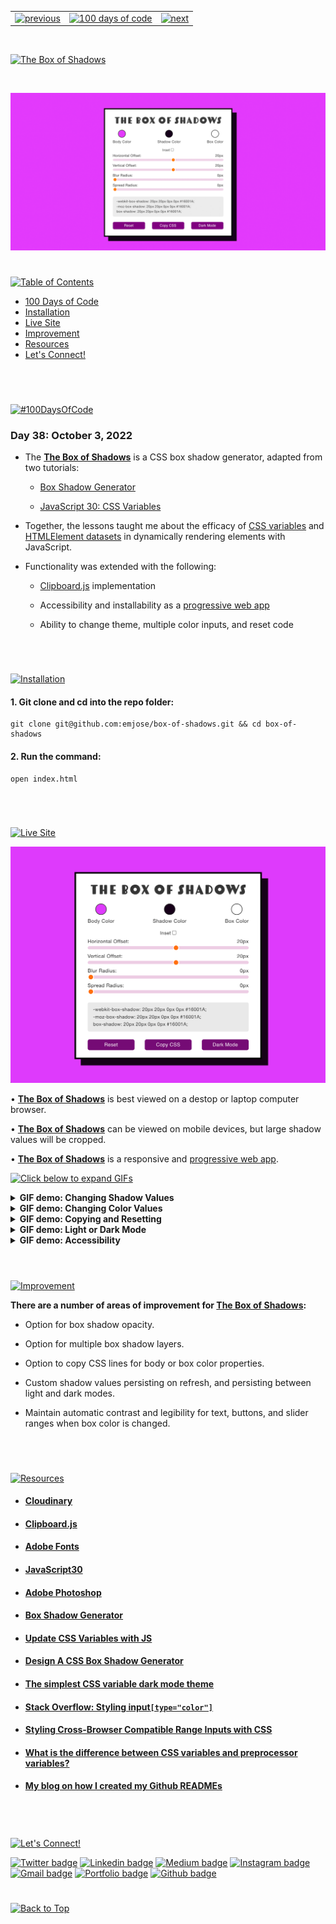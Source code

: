 <p id="header"><p>

<table>
    <tr>
        <td><a href="https://github.com/emjose/eye-onic-reading/#header"><img src="https://res.cloudinary.com/dn1e07eul/image/upload/v1659330996/Readme%20Headers/header-left_ctkix5.png" alt="previous" style="width: 200px;"/></a></td>
        <td><a href="https://github.com/emjose/one-hundred/#header"><img src="https://res.cloudinary.com/dn1e07eul/image/upload/v1659330606/Readme%20Headers/header-center_bkbdbt.png" alt="100 days of code" style="width: 580px;"/></a></td>
        <td><a href="https://github.com/emjose/candy-cocoa/#header"><img src="https://res.cloudinary.com/dn1e07eul/image/upload/v1659330646/Readme%20Headers/header-right_eftaz9.png" alt="next" style="width: 200px;"/></a></td>
    </tr>
</table>

<br>

<p id="project-title"><p>

<a href=#table-of-contents>![The Box of Shadows](https://res.cloudinary.com/dn1e07eul/image/upload/v1664914389/Readme%20Headers/inter-038-box-of-shadows_hxp3xc.png)</a>

<br>

<a href="https://box-of-shadows.vercel.app/">![The Box of Shadows](Assets/preview-038-box-of-shadows.png)</a>

#

<p id="table-of-contents"><p>

<a href=#table-of-contents>![Table of Contents](https://res.cloudinary.com/dn1e07eul/image/upload/v1659241355/Readme%20Headers/inter-toc_euxbbw.png)</a>

- [100 Days of Code](#100days)
- [Installation](#installation)
- [Live Site](#live-site)
- [Improvement](#improvement)
- [Resources](#resources)
- [Let's Connect!](#lets-connect)

<br>

#

<p id="100days"><p>

<a href=#100days>![#100DaysOfCode](https://res.cloudinary.com/dn1e07eul/image/upload/v1659389776/Readme%20Headers/inter-100hash_kjpgmt.png)</a>

### Day 38: October 3, 2022

- The **[The Box of Shadows](https://box-of-shadows.vercel.app/)** is a CSS box shadow generator, adapted from two tutorials:

  - [Box Shadow Generator](https://youtu.be/9WZ4ajDNmrU)

  - [JavaScript 30: CSS Variables](https://youtu.be/0pGnaanQNF8)

- Together, the lessons taught me about the efficacy of [CSS variables](https://css-tricks.com/difference-between-types-of-css-variables/) and [HTMLElement datasets](https://developer.mozilla.org/en-US/docs/Web/API/HTMLElement/dataset) in dynamically rendering elements with JavaScript.

- Functionality was extended with the following:

  - [Clipboard.js](https://clipboardjs.com/) implementation

  - Accessibility and installability as a [progressive web app](https://developer.mozilla.org/en-US/docs/Web/Progressive_web_apps)

  - Ability to change theme, multiple color inputs, and reset code

<br>

#

<p id="installation"><p>

<a href=#installation>![Installation](https://res.cloudinary.com/dn1e07eul/image/upload/v1659389842/Readme%20Headers/inter-installation_j9ixlq.png)</a>

#### 1. Git clone and cd into the repo folder:

```console
git clone git@github.com:emjose/box-of-shadows.git && cd box-of-shadows
```

#### 2. Run the command:

```console
open index.html
```

<br>

#

<p id="live-site"><p>

<a href="https://box-of-shadows.vercel.app/">![Live Site](https://res.cloudinary.com/dn1e07eul/image/upload/v1659389947/Readme%20Headers/inter-live-site_ngkqcf.png)</a>

<a href="https://box-of-shadows.vercel.app/">![Live Site](Assets/038-live-site.png)</a>

• **[The Box of Shadows](https://box-of-shadows.vercel.app/)** is best viewed on a destop or laptop computer browser.

• **[The Box of Shadows](https://box-of-shadows.vercel.app/)** can be viewed on mobile devices, but large shadow values will be cropped.

• **[The Box of Shadows](https://box-of-shadows.vercel.app/)** is a responsive and [progressive web app](https://developer.mozilla.org/en-US/docs/Web/Progressive_web_apps).

<a href=#live-site>![Click below to expand GIFs](https://res.cloudinary.com/dn1e07eul/image/upload/v1660771913/Readme%20Headers/inter-click-below-to-expand-gifs-sub_dremgj.png)</a>

<details>
<summary><b>GIF demo: Changing Shadow Values</b></summary>
<br>

<a href="https://box-of-shadows.vercel.app/">![Live Site](Assets/038-shadows-1.gif)</a>

Users can change values for horizontal and vertical offset, as well as blur and spread radius.

#

</details>

<details>
<summary><b>GIF demo: Changing Color Values</b></summary>
<br>

<a href="https://box-of-shadows.vercel.app/">![Live Site](Assets/038-shadows-2.gif)</a>

Body, shadow, or box color can be changed. The color picker is not visible in the GIF, see image below.

<a href="https://box-of-shadows.vercel.app/">![Live Site](Assets/038-color-picker.png)</a>

#

</details>

<details>
<summary><b>GIF demo: Copying and Resetting</b></summary>
<br>

<a href="https://box-of-shadows.vercel.app/">![Live Site](Assets/038-shadows-3.gif)</a>

• The `box-shadow` CSS code can be copied to the clipboard, with [vendor prefixes](https://developer.mozilla.org/en-US/docs/Glossary/Vendor_Prefix) for common browsers.

• Shadow and color settings can be reset to default values for either light or dark mode.

#

</details>

<details>
<summary><b>GIF demo: Light or Dark Mode</b></summary>
<br>

<a href="https://box-of-shadows.vercel.app/">![Live Site](Assets/038-shadows-4.gif)</a>

Users can switch between light or dark mode, with preference saved to local storage.

#

</details>

<details>
<summary><b>GIF demo: Accessibility</b></summary>
<br>

<a href="https://box-of-shadows.vercel.app/">![Live Site](Assets/038-shadows-5.gif)</a>

• **[The Box of Shadows](https://box-of-shadows.vercel.app/)** is keyboard-navigable.

• For keyboard navigation, the inset checkbox can be checked or unchecked by pressing the `space` key.

</details>

<br>

#

<p id="improvement"><p>

<a href=#improvement>![Improvement](https://res.cloudinary.com/dn1e07eul/image/upload/v1659393807/Readme%20Headers/inter-improvement_f38dsq.png)</a>

**There are a number of areas of improvement for [The Box of Shadows](https://box-of-shadows.vercel.app/):**

- Option for box shadow opacity.

- Option for multiple box shadow layers.

- Option to copy CSS lines for body or box color properties.

- Custom shadow values persisting on refresh, and persisting between light and dark modes.

- Maintain automatic contrast and legibility for text, buttons, and slider ranges when box color is changed.

<br>

#

<p id="resources"><p>

<a href=#resources>![Resources](https://res.cloudinary.com/dn1e07eul/image/upload/v1659314247/Readme%20Headers/inter-resources_ncevbw.png)</a>

- #### [Cloudinary](https://cloudinary.com/)

- #### [Clipboard.js](https://clipboardjs.com/)

- #### [Adobe Fonts](https://fonts.adobe.com/)

- #### [JavaScript30](https://javascript30.com/)

- #### [Adobe Photoshop](https://www.adobe.com/creativecloud/buy/students.html)

- #### [Box Shadow Generator](https://youtu.be/9WZ4ajDNmrU)

- #### [Update CSS Variables with JS](https://www.youtube.com/watch?v=AHLNzv13c2I)

- #### [Design A CSS Box Shadow Generator](https://youtu.be/xuMiyI-hPV4)

- #### [The simplest CSS variable dark mode theme](https://lukelowrey.com/css-variable-theme-switcher/)

- #### [Stack Overflow: Styling input`[type="color"]`](https://stackoverflow.com/questions/11167281/webkit-css-to-control-the-box-around-the-color-in-an-inputtype-color)

- #### [Styling Cross-Browser Compatible Range Inputs with CSS](https://css-tricks.com/styling-cross-browser-compatible-range-inputs-css/)

- #### [What is the difference between CSS variables and preprocessor variables?](https://css-tricks.com/difference-between-types-of-css-variables/)

- #### [My blog on how I created my Github READMEs](https://emmanueljose.medium.com/readme-a-makeover-story-b9c7be37a6de?sk=7ae6623d365409d875753e4604e42ffd)

<br>

#

<p id="lets-connect">

<a href=#lets-connect>![Let's Connect!](https://res.cloudinary.com/dn1e07eul/image/upload/v1659314257/Readme%20Headers/inter-lets-connect_bv3kcd.png)</a>

<p><a href="https://twitter.com/Emmanuel_Labor"><img src="https://img.shields.io/badge/twitter-%231DA1F2.svg?&style=for-the-badge&logo=twitter&logoColor=white" height=30 width=90 alt="Twitter badge"></a> <a href="https://www.linkedin.com/in/emmanuelpjose/"><img src="https://img.shields.io/badge/linkedin-%230064e7.svg?&style=for-the-badge&logo=linkedin&logoColor=white" height=30 width=90 alt="Linkedin badge"></a> <a href="https://emmanueljose.medium.com/"><img src="https://img.shields.io/badge/medium-%238700f5.svg?&style=for-the-badge&logo=medium&logoColor=white" height=30 width=90 alt="Medium badge"></a> <a href="https://www.instagram.com/emmanuel_jose/"><img src="https://img.shields.io/badge/instagram-%23ff0077.svg?&style=for-the-badge&logo=instagram&logoColor=white" height=30 width=90 alt="Instagram badge"></a> <a href="mailto:emjose@gmail.com"><img src="https://img.shields.io/badge/gmail-%23fd1745.svg?&style=for-the-badge&logo=gmail&logoColor=white" height=30 width=90 alt="Gmail badge"></a> <a href="https://www.emmanuel-jose.com/"><img src="https://img.shields.io/badge/portfolio-%23FF0000.svg?&style=for-the-badge&logoColor=white" height=30 width=90 alt="Portfolio badge"></a> <a href="https://github.com/emjose"><img src="https://img.shields.io/badge/github-%23ff8e44.svg?&style=for-the-badge&logo=github&logoColor=white" height=30 width=90 alt="Github badge"></a></p>

#

<a href=#header>![Back to Top](https://res.cloudinary.com/dn1e07eul/image/upload/v1659314281/Readme%20Headers/inter-congrats_m4p3ck.png)</a>
